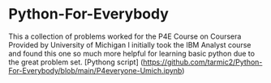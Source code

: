 # Python-For-Everybody
This a collection of problems worked for the P4E Course on Coursera Provided by University of Michigan
I initially took the IBM Analyst course and found this one so much more helpful for learning basic python due to the great problem set.
[Pythong script] (https://github.com/tarmic2/Python-For-Everybody/blob/main/P4everyone-Umich.ipynb)
